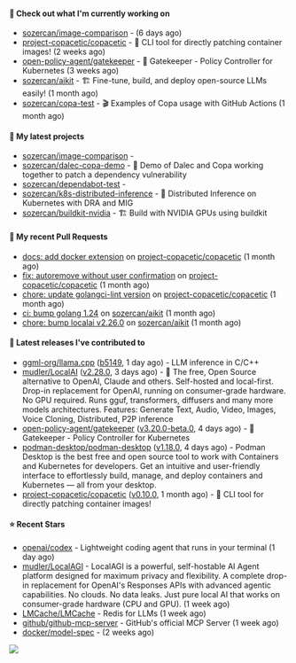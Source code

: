 #### 👷 Check out what I'm currently working on

- [sozercan/image-comparison](https://github.com/sozercan/image-comparison) -  (6 days ago)
- [project-copacetic/copacetic](https://github.com/project-copacetic/copacetic) - 🧵 CLI tool for directly patching container images! (2 weeks ago)
- [open-policy-agent/gatekeeper](https://github.com/open-policy-agent/gatekeeper) - 🐊 Gatekeeper - Policy Controller for Kubernetes (3 weeks ago)
- [sozercan/aikit](https://github.com/sozercan/aikit) - 🏗️ Fine-tune, build, and deploy open-source LLMs easily! (1 month ago)
- [sozercan/copa-test](https://github.com/sozercan/copa-test) - 🎬 Examples of Copa usage with GitHub Actions (1 month ago)

#### 🌱 My latest projects

- [sozercan/image-comparison](https://github.com/sozercan/image-comparison) - 
- [sozercan/dalec-copa-demo](https://github.com/sozercan/dalec-copa-demo) - 🤝 Demo of Dalec and Copa working together to patch a dependency vulnerability
- [sozercan/dependabot-test](https://github.com/sozercan/dependabot-test) - 
- [sozercan/k8s-distributed-inference](https://github.com/sozercan/k8s-distributed-inference) - 🦄 Distributed Inference on Kubernetes with DRA and MIG
- [sozercan/buildkit-nvidia](https://github.com/sozercan/buildkit-nvidia) - 🏗️ Build with NVIDIA GPUs using buildkit

#### 🔨 My recent Pull Requests

- [docs: add docker extension](https://github.com/project-copacetic/copacetic/pull/948) on [project-copacetic/copacetic](https://github.com/project-copacetic/copacetic) (1 month ago)
- [fix: autoremove without user confirmation](https://github.com/project-copacetic/copacetic/pull/934) on [project-copacetic/copacetic](https://github.com/project-copacetic/copacetic) (1 month ago)
- [chore: update golangci-lint version](https://github.com/project-copacetic/copacetic/pull/930) on [project-copacetic/copacetic](https://github.com/project-copacetic/copacetic) (1 month ago)
- [ci: bump golang 1.24](https://github.com/sozercan/aikit/pull/489) on [sozercan/aikit](https://github.com/sozercan/aikit) (1 month ago)
- [chore: bump localai v2.26.0](https://github.com/sozercan/aikit/pull/487) on [sozercan/aikit](https://github.com/sozercan/aikit) (1 month ago)

#### 🚀 Latest releases I've contributed to

- [ggml-org/llama.cpp](https://github.com/ggml-org/llama.cpp) ([b5149](https://github.com/ggml-org/llama.cpp/releases/tag/b5149), 1 day ago) - LLM inference in C/C&#43;&#43;
- [mudler/LocalAI](https://github.com/mudler/LocalAI) ([v2.28.0](https://github.com/mudler/LocalAI/releases/tag/v2.28.0), 3 days ago) - :robot: The free, Open Source alternative to OpenAI, Claude and others. Self-hosted and local-first. Drop-in replacement for OpenAI,  running on consumer-grade hardware. No GPU required. Runs gguf, transformers, diffusers and many more models architectures. Features: Generate Text, Audio, Video, Images, Voice Cloning, Distributed, P2P inference
- [open-policy-agent/gatekeeper](https://github.com/open-policy-agent/gatekeeper) ([v3.20.0-beta.0](https://github.com/open-policy-agent/gatekeeper/releases/tag/v3.20.0-beta.0), 4 days ago) - 🐊 Gatekeeper - Policy Controller for Kubernetes
- [podman-desktop/podman-desktop](https://github.com/podman-desktop/podman-desktop) ([v1.18.0](https://github.com/podman-desktop/podman-desktop/releases/tag/v1.18.0), 4 days ago) - Podman Desktop is the best free and open source tool to work with Containers and Kubernetes for developers. Get an intuitive and user-friendly interface to effortlessly build, manage, and deploy containers and Kubernetes — all from your desktop.
- [project-copacetic/copacetic](https://github.com/project-copacetic/copacetic) ([v0.10.0](https://github.com/project-copacetic/copacetic/releases/tag/v0.10.0), 1 month ago) - 🧵 CLI tool for directly patching container images!

#### ⭐ Recent Stars

- [openai/codex](https://github.com/openai/codex) - Lightweight coding agent that runs in your terminal (1 day ago)
- [mudler/LocalAGI](https://github.com/mudler/LocalAGI) - LocalAGI is a powerful, self-hostable AI Agent platform designed for maximum privacy and flexibility. A complete drop-in replacement for OpenAI&#39;s Responses APIs with advanced agentic capabilities. No clouds. No data leaks. Just pure local AI that works on consumer-grade hardware (CPU and GPU). (1 week ago)
- [LMCache/LMCache](https://github.com/LMCache/LMCache) - Redis for LLMs (1 week ago)
- [github/github-mcp-server](https://github.com/github/github-mcp-server) - GitHub&#39;s official MCP Server (1 week ago)
- [docker/model-spec](https://github.com/docker/model-spec) -  (2 weeks ago)

![](https://github-readme-stats.vercel.app/api?username=sozercan&theme=vision-friendly-dark&hide_border=false&include_all_commits=true&count_private=true)
